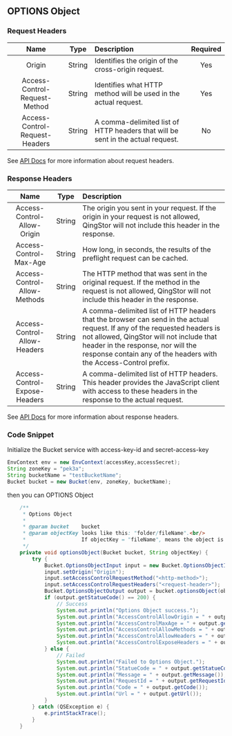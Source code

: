 ## OPTIONS Object

### Request Headers

|              Name              |  Type  | Description                                                                     | Required |
| :----------------------------: | :----: | :------------------------------------------------------------------------------ | :------: |
|             Origin             | String | Identifies the origin of the cross-origin request.                              |   Yes    |
| Access-Control-Request-Method  | String | Identifies what HTTP method will be used in the actual request.                 |   Yes    |
| Access-Control-Request-Headers | String | A comma-delimited list of HTTP headers that will be sent in the actual request. |    No    |

See [API Docs](https://docsv4.qingcloud.com/user_guide/storage/object_storage/api/object/basic_opt/options_object/) for more information about request headers.

### Response Headers

|             Name              |  Type  | Description                                                                                                                                                                                                                                                                     |
| :---------------------------: | :----: | :------------------------------------------------------------------------------------------------------------------------------------------------------------------------------------------------------------------------------------------------------------------------------ |
|  Access-Control-Allow-Origin  | String | The origin you sent in your request. If the origin in your request is not allowed, QingStor will not include this header in the response.                                                                                                                                       |
|    Access-Control-Max-Age     | String | How long, in seconds, the results of the preflight request can be cached.                                                                                                                                                                                                       |
| Access-Control-Allow-Methods  | String | The HTTP method that was sent in the original request. If the method in the request is not allowed, QingStor will not include this header in the response.                                                                                                                      |
| Access-Control-Allow-Headers  | String | A comma-delimited list of HTTP headers that the browser can send in the actual request. If any of the requested headers is not allowed, QingStor will not include that header in the response, nor will the response contain any of the headers with the Access-Control prefix. |
| Access-Control-Expose-Headers | String | A comma-delimited list of HTTP headers. This header provides the JavaScript client with access to these headers in the response to the actual request.                                                                                                                          |

See [API Docs](https://docsv4.qingcloud.com/user_guide/storage/object_storage/api/object/basic_opt/options_object/) for more information about response headers.

### Code Snippet

Initialize the Bucket service with access-key-id and secret-access-key

```java
EnvContext env = new EnvContext(accessKey,accessSecret);
String zoneKey = "pek3a";
String bucketName = "testBucketName";
Bucket bucket = new Bucket(env, zoneKey, bucketName);

```

then you can OPTIONS Object

```java
    /**
     * Options Object
     *
     * @param bucket    bucket
     * @param objectKey looks like this: "folder/fileName".<br/>
     *                  If objectKey = "fileName", means the object is in the bucket's root folder.
     */
    private void optionsObject(Bucket bucket, String objectKey) {
        try {
            Bucket.OptionsObjectInput input = new Bucket.OptionsObjectInput();
            input.setOrigin("Origin");
            input.setAccessControlRequestMethod("<http-method>");
            input.setAccessControlRequestHeaders("<request-header>");
            Bucket.OptionsObjectOutput output = bucket.optionsObject(objectKey, input);
            if (output.getStatueCode() == 200) {
                // Success
                System.out.println("Options Object success.");
                System.out.println("AccessControlAllowOrigin = " + output.getAccessControlAllowOrigin());
                System.out.println("AccessControlMaxAge = " + output.getAccessControlMaxAge());
                System.out.println("AccessControlAllowMethods = " + output.getAccessControlAllowMethods());
                System.out.println("AccessControlAllowHeaders = " + output.getAccessControlAllowHeaders());
                System.out.println("AccessControlExposeHeaders = " + output.getAccessControlExposeHeaders());
            } else {
                // Failed
                System.out.println("Failed to Options Object.");
                System.out.println("StatueCode = " + output.getStatueCode());
                System.out.println("Message = " + output.getMessage());
                System.out.println("RequestId = " + output.getRequestId());
                System.out.println("Code = " + output.getCode());
                System.out.println("Url = " + output.getUrl());
            }
        } catch (QSException e) {
            e.printStackTrace();
        }
    }
```
